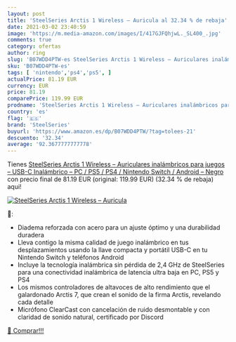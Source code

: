 ```yaml
---
layout: post
title: 'SteelSeries Arctis 1 Wireless – Auricula al 32.34 % de rebaja'
date: 2021-03-02 23:40:59
image: 'https://m.media-amazon.com/images/I/417GJFQhjwL._SL400_.jpg'
comments: true
category: ofertas
author: ring
slug: 'B07WDD4PTW-es SteelSeries Arctis 1 Wireless – Auriculares inalámbricos...'
sku: 'B07WDD4PTW-es'
tags: [ 'nintendo','ps4','ps5', ]
actualPrice: 81.19 EUR
currency: EUR
price: 81.19
comparePrice: 119.99 EUR
prodname: 'SteelSeries Arctis 1 Wireless – Auriculares inalámbricos para juegos – USB-C Inalámbrico – PC / PS5 / PS4 / Nintendo Switch / Android – Negro'
country: 'es'
flag: '🇪🇸'
brand: 'SteelSeries'
buyurl: 'https://www.amazon.es/dp/B07WDD4PTW/?tag=tolees-21'
descuento: '32.34'
average: '92.3677777777778'
---
```


Tienes [SteelSeries Arctis 1 Wireless – Auriculares inalámbricos para juegos – USB-C Inalámbrico – PC / PS5 / PS4 / Nintendo Switch / Android – Negro](https://www.amazon.es/dp/B07WDD4PTW/?tag=tolees-21) con precio final de  81.19 EUR (original: 119.99 EUR) (32.34 %  de rebaja) aqui!

[![SteelSeries Arctis 1 Wireless – Auricula](https://m.media-amazon.com/images/I/417GJFQhjwL._SL400_.jpg)](https://www.amazon.es/dp/B07WDD4PTW/?tag=tolees-21)

🔎:

- Diadema reforzada con acero para un ajuste óptimo y una durabilidad duradera
- Lleva contigo la misma calidad de juego inalámbrico en tus desplazamientos usando la llave compacta y portátil USB-C en tu Nintendo Switch y teléfonos Android
- Incluye la tecnología inalámbrica sin pérdida de 2,4 GHz de SteelSeries para una conectividad inalámbrica de latencia ultra baja en PC, PS5 y PS4
- Los mismos controladores de altavoces de alto rendimiento que el galardonado Arctis 7, que crean el sonido de la firma Arctis, revelando cada detalle
- Micrófono ClearCast con cancelación de ruido desmontable y con claridad de sonido natural, certificado por Discord

[🛒 Comprar!!!](https://www.amazon.es/dp/B07WDD4PTW/?tag=tolees-21)
